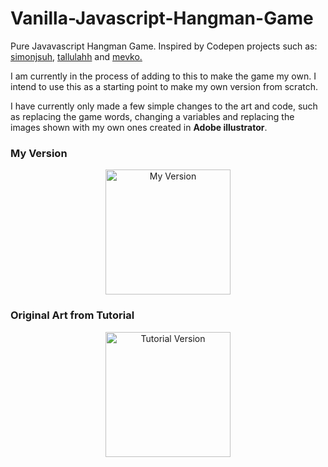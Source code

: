 <h1> Vanilla-Javascript-Hangman-Game </h1>
<p>
Pure Javavascript Hangman Game. Inspired by Codepen projects such as: 
<a href="https://codepen.io/simonjsuh">simonjsuh</a>,
<a href="https://codepen.io/tallulahh">tallulahh</a>
and
<a href="https://codepen.io/mevko">mevko.</a>
</p>

I am currently in the process of adding to this to make the game my own. I intend to use this as a starting point to make my own version from scratch. 

I have currently only made a few simple changes to the art and code, such as replacing the game words, changing a variables and replacing the images shown with my own ones created in <b> Adobe illustrator</b>.

<h3> My Version </h3>

<p align="center">
  <img src="https://user-images.githubusercontent.com/64873698/128432660-56a93a60-d306-4a93-8459-7b9df761faea.jpg" width="200"  alt="My Version">
</p>



<h3> Original Art from Tutorial </h3>
<p align="center">
  <img src="https://user-images.githubusercontent.com/64873698/128432583-b63b8475-a223-4cb2-b319-799902566e60.png" width="200"  alt="Tutorial Version">
</p>
